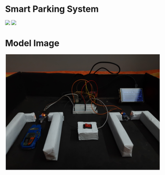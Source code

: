 # Smart Parking System
![](https://img.shields.io/badge/license-AGPLv3-blue)
![](https://img.shields.io/badge/languages-raspberrypi%2C%20linux%2C%20nodejs%2C%20expressjs%2C%20reactjs-blue)

# Model Image

<div align=center>
    <img width=500 src="docs/images/smart-parking-system.jpg">
</div>
